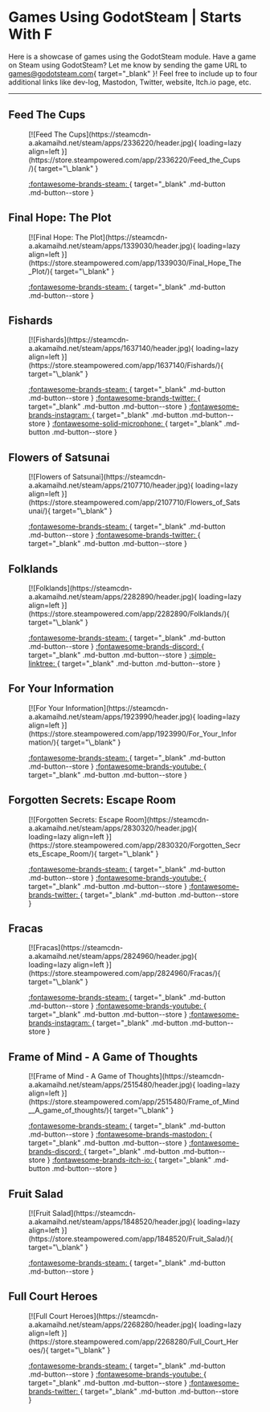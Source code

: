 # Games Using GodotSteam | Starts With F

Here is a showcase of games using the GodotSteam module. Have a game on Steam using GodotSteam? Let me know by sending the game URL to [games@godotsteam.com](mailto:games@godotsteam.com){ target="\_blank" }!  Feel free to include up to four additional links like dev-log, Mastodon, Twitter, website, Itch.io page, etc.

---

<div id="games" markdown>

## Feed The Cups
<figure class="game" markdown>
[![Feed The Cups](https://steamcdn-a.akamaihd.net/steam/apps/2336220/header.jpg){ loading=lazy align=left }](https://store.steampowered.com/app/2336220/Feed_the_Cups/){ target="\_blank" }

[ :fontawesome-brands-steam: ](https://store.steampowered.com/app/2336220/Feed_the_Cups/){ target="\_blank" .md-button .md-button--store }
</figure>


## Final Hope: The Plot
<figure class="game" markdown>
[![Final Hope: The Plot](https://steamcdn-a.akamaihd.net/steam/apps/1339030/header.jpg){ loading=lazy align=left }](https://store.steampowered.com/app/1339030/Final_Hope_The_Plot/){ target="\_blank" }

[ :fontawesome-brands-steam: ](https://store.steampowered.com/app/1339030/Final_Hope_The_Plot/){ target="\_blank" .md-button .md-button--store }
</figure>

## Fishards
<figure class="game" markdown>
[![Fishards](https://steamcdn-a.akamaihd.net/steam/apps/1637140/header.jpg){ loading=lazy align=left }](https://store.steampowered.com/app/1637140/Fishards/){ target="\_blank" }

[ :fontawesome-brands-steam: ](https://store.steampowered.com/app/1637140/Fishards/){ target="\_blank" .md-button .md-button--store }
[ :fontawesome-brands-twitter: ](https://twitter.com/rivernotch){ target="\_blank" .md-button .md-button--store }
[ :fontawesome-brands-instagram: ](https://www.instagram.com/rivernotch/){ target="\_blank" .md-button .md-button--store }
[ :fontawesome-solid-microphone: ](https://coaguco.com/coagucast/episode/4){ target="\_blank" .md-button .md-button--store }
</figure>

## Flowers of Satsunai
<figure class="game" markdown>
[![Flowers of Satsunai](https://steamcdn-a.akamaihd.net/steam/apps/2107710/header.jpg){ loading=lazy align=left }](https://store.steampowered.com/app/2107710/Flowers_of_Satsunai/){ target="\_blank" }

[ :fontawesome-brands-steam: ](https://store.steampowered.com/app/2107710/Flowers_of_Satsunai/){ target="\_blank" .md-button .md-button--store }
[ :fontawesome-brands-twitter: ](https://twitter.com/MinamichanDevs){ target="\_blank" .md-button .md-button--store }
</figure>

## Folklands
<figure class="game" markdown>
[![Folklands](https://steamcdn-a.akamaihd.net/steam/apps/2282890/header.jpg){ loading=lazy align=left }](https://store.steampowered.com/app/2282890/Folklands/){ target="\_blank" }

[ :fontawesome-brands-steam: ](https://store.steampowered.com/app/2282890/Folklands/){ target="\_blank" .md-button .md-button--store }
[ :fontawesome-brands-discord: ](https://discord.gg/NE42UkhkpF){ target="\_blank" .md-button .md-button--store }
[ :simple-linktree: ](https://linktr.ee/folklandsgame){ target="\_blank" .md-button .md-button--store }
</figure>

## For Your Information
<figure class="game" markdown>
[![For Your Information](https://steamcdn-a.akamaihd.net/steam/apps/1923990/header.jpg){ loading=lazy align=left }](https://store.steampowered.com/app/1923990/For_Your_Information/){ target="\_blank" }

[ :fontawesome-brands-steam: ](https://store.steampowered.com/app/1923990/For_Your_Information/){ target="\_blank" .md-button .md-button--store }
[ :fontawesome-brands-youtube: ](https://www.youtube.com/channel/UCREVI9PBbV_1sXuBUTi5sXA){ target="\_blank" .md-button .md-button--store }
</figure>

## Forgotten Secrets: Escape Room
<figure class="game" markdown>
[![Forgotten Secrets: Escape Room](https://steamcdn-a.akamaihd.net/steam/apps/2830320/header.jpg){ loading=lazy align=left }](https://store.steampowered.com/app/2830320/Forgotten_Secrets_Escape_Room/){ target="\_blank" }

[ :fontawesome-brands-steam: ](https://store.steampowered.com/app/2830320/Forgotten_Secrets_Escape_Room/){ target="\_blank" .md-button .md-button--store }
[ :fontawesome-brands-youtube: ](https://www.youtube.com/channel/UCojVSa8GcxNT2ImOyvmlohg){ target="\_blank" .md-button .md-button--store }
[ :fontawesome-brands-twitter: ](https://twitter.com/SteamyCupGames){ target="\_blank" .md-button .md-button--store }
</figure>

## Fracas
<figure class="game" markdown>
[![Fracas](https://steamcdn-a.akamaihd.net/steam/apps/2824960/header.jpg){ loading=lazy align=left }](https://store.steampowered.com/app/2824960/Fracas/){ target="\_blank" }

[ :fontawesome-brands-steam: ](https://store.steampowered.com/app/2824960/Fracas/){ target="\_blank" .md-button .md-button--store }
[ :fontawesome-brands-youtube: ](https://www.youtube.com/channel/UCfvMIfsupw6zfQ6Hs5W3aOA){ target="\_blank" .md-button .md-button--store }
[ :fontawesome-brands-instagram: ](https://www.instagram.com/rookbirdgames/){ target="\_blank" .md-button .md-button--store }
</figure>

## Frame of Mind - A Game of Thoughts
<figure class="game" markdown>
[![Frame of Mind - A Game of Thoughts](https://steamcdn-a.akamaihd.net/steam/apps/2515480/header.jpg){ loading=lazy align=left }](https://store.steampowered.com/app/2515480/Frame_of_Mind__A_game_of_thoughts/){ target="\_blank" }

[ :fontawesome-brands-steam: ](https://store.steampowered.com/app/2515480/Frame_of_Mind__A_game_of_thoughts/){ target="\_blank" .md-button .md-button--store }
[ :fontawesome-brands-mastodon: ](https://mastodon.gamedev.place/@FrameOfMind){ target="\_blank" .md-button .md-button--store }
[ :fontawesome-brands-discord: ](https://discord.gg/WjduEh4htP){ target="\_blank" .md-button .md-button--store }
[ :fontawesome-brands-itch-io: ](https://purplesloth.itch.io/frame-of-mind){ target="\_blank" .md-button .md-button--store }
</figure>

## Fruit Salad
<figure class="game" markdown>
[![Fruit Salad](https://steamcdn-a.akamaihd.net/steam/apps/1848520/header.jpg){ loading=lazy align=left }](https://store.steampowered.com/app/1848520/Fruit_Salad/){ target="\_blank" }

[ :fontawesome-brands-steam: ](https://store.steampowered.com/app/1848520/Fruit_Salad/){ target="\_blank" .md-button .md-button--store }
</figure>

## Full Court Heroes
<figure class="game" markdown>
[![Full Court Heroes](https://steamcdn-a.akamaihd.net/steam/apps/2268280/header.jpg){ loading=lazy align=left }](https://store.steampowered.com/app/2268280/Full_Court_Heroes/){ target="\_blank" }

[ :fontawesome-brands-steam: ](https://store.steampowered.com/app/2268280/Full_Court_Heroes/){ target="\_blank" .md-button .md-button--store }
[ :fontawesome-brands-youtube: ](https://www.youtube.com/channel/UCPrIEKXiR_VI5h4XI4T5sVw){ target="\_blank" .md-button .md-button--store }
[ :fontawesome-brands-twitter: ](https://twitter.com/tireswinggames){ target="\_blank" .md-button .md-button--store }
</figure>

</div>